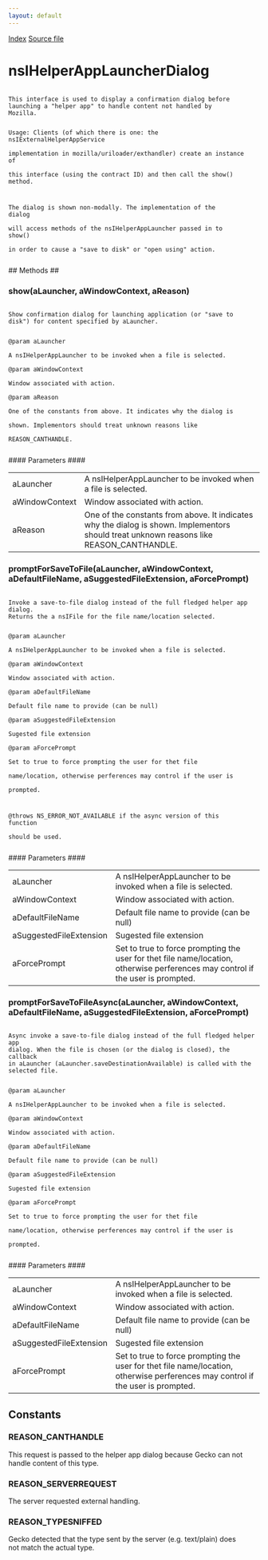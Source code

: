 ```yaml
---
layout: default
---
```

<div id='links'><a href="../index.html">Index</a>
<a href="http://dxr.mozilla.org/mozilla-central/source/uriloader/exthandler/nsIHelperAppLauncherDialog.idl">Source file</a>
</div>

# nsIHelperAppLauncherDialog #
<code>  
This interface is used to display a confirmation dialog before  
launching a "helper app" to handle content not handled by  
Mozilla.  
  
Usage:  Clients (of which there is one: the nsIExternalHelperAppService  
implementation in mozilla/uriloader/exthandler) create an instance of  
this interface (using the contract ID) and then call the show() method.  
  
The dialog is shown non-modally.  The implementation of the dialog  
will access methods of the nsIHelperAppLauncher passed in to show()  
in order to cause a "save to disk" or "open using" action.  
  
</code>
## Methods ##

### show(aLauncher, aWindowContext, aReason) ###
<code>  
Show confirmation dialog for launching application (or "save to  
disk") for content specified by aLauncher.  
  
@param aLauncher  
       A nsIHelperAppLauncher to be invoked when a file is selected.  
@param aWindowContext  
       Window associated with action.  
@param aReason  
       One of the constants from above. It indicates why the dialog is  
       shown. Implementors should treat unknown reasons like  
       REASON_CANTHANDLE.  
  
</code>
#### Parameters ####

<table>

<tr>
<td>aLauncher</td>
<td>       A nsIHelperAppLauncher to be invoked when a file is selected.  
</td>
</tr>

<tr>
<td>aWindowContext</td>
<td>       Window associated with action.  
</td>
</tr>

<tr>
<td>aReason</td>
<td>       One of the constants from above. It indicates why the dialog is  
       shown. Implementors should treat unknown reasons like  
       REASON_CANTHANDLE.  
</td>
</tr>

</table>

### promptForSaveToFile(aLauncher, aWindowContext, aDefaultFileName, aSuggestedFileExtension, aForcePrompt) ###
<code>  
Invoke a save-to-file dialog instead of the full fledged helper app dialog.  
Returns the a nsIFile for the file name/location selected.  
  
@param aLauncher  
       A nsIHelperAppLauncher to be invoked when a file is selected.  
@param aWindowContext  
       Window associated with action.  
@param aDefaultFileName  
       Default file name to provide (can be null)  
@param aSuggestedFileExtension  
       Sugested file extension  
@param aForcePrompt  
       Set to true to force prompting the user for thet file  
       name/location, otherwise perferences may control if the user is  
       prompted.  
  
@throws NS_ERROR_NOT_AVAILABLE if the async version of this function  
                               should be used.  
  
</code>
#### Parameters ####

<table>

<tr>
<td>aLauncher</td>
<td>       A nsIHelperAppLauncher to be invoked when a file is selected.  
</td>
</tr>

<tr>
<td>aWindowContext</td>
<td>       Window associated with action.  
</td>
</tr>

<tr>
<td>aDefaultFileName</td>
<td>       Default file name to provide (can be null)  
</td>
</tr>

<tr>
<td>aSuggestedFileExtension</td>
<td>       Sugested file extension  
</td>
</tr>

<tr>
<td>aForcePrompt</td>
<td>       Set to true to force prompting the user for thet file  
       name/location, otherwise perferences may control if the user is  
       prompted.  
</td>
</tr>

</table>

### promptForSaveToFileAsync(aLauncher, aWindowContext, aDefaultFileName, aSuggestedFileExtension, aForcePrompt) ###
<code>  
Async invoke a save-to-file dialog instead of the full fledged helper app  
dialog. When the file is chosen (or the dialog is closed), the callback  
in aLauncher (aLauncher.saveDestinationAvailable) is called with the  
selected file.  
  
@param aLauncher  
       A nsIHelperAppLauncher to be invoked when a file is selected.  
@param aWindowContext  
       Window associated with action.  
@param aDefaultFileName  
       Default file name to provide (can be null)  
@param aSuggestedFileExtension  
       Sugested file extension  
@param aForcePrompt  
       Set to true to force prompting the user for thet file  
       name/location, otherwise perferences may control if the user is  
       prompted.  
  
</code>
#### Parameters ####

<table>

<tr>
<td>aLauncher</td>
<td>       A nsIHelperAppLauncher to be invoked when a file is selected.  
</td>
</tr>

<tr>
<td>aWindowContext</td>
<td>       Window associated with action.  
</td>
</tr>

<tr>
<td>aDefaultFileName</td>
<td>       Default file name to provide (can be null)  
</td>
</tr>

<tr>
<td>aSuggestedFileExtension</td>
<td>       Sugested file extension  
</td>
</tr>

<tr>
<td>aForcePrompt</td>
<td>       Set to true to force prompting the user for thet file  
       name/location, otherwise perferences may control if the user is  
       prompted.  
</td>
</tr>

</table>

## Constants ##

### REASON_CANTHANDLE ###
  
This request is passed to the helper app dialog because Gecko can not  
handle content of this type.  
  

### REASON_SERVERREQUEST ###
  
The server requested external handling.  
  

### REASON_TYPESNIFFED ###
  
Gecko detected that the type sent by the server (e.g. text/plain) does  
not match the actual type.  
  
